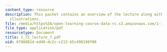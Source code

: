 ```yaml
---
content_type: resource
description: This packet contains an overview of the lecture along with diagrams and
  illustrations.
file: /media/https%3A/open-learning-course-data-rc.s3.amazonaws.com/1-72-groundwater-hydrology-fall-2005/6f88881ded46dc2cc213b5c490190f00_1_72_lecture_7.pdf
file_type: application/pdf
resourcetype: Document
title: 1_72_lecture_7.pdf
uid: 6f88881d-ed46-dc2c-c213-b5c490190f00
---
```

